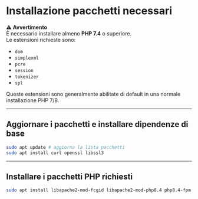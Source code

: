 # Installazione pacchetti necessari

⚠️ **Avvertimento**  
È necessario installare almeno **PHP 7.4** o superiore.  
Le estensioni richieste sono:  
- `dom`  
- `simplexml`  
- `pcre`  
- `session`  
- `tokenizer`  
- `spl`  

Queste estensioni sono generalmente abilitate di default in una normale installazione PHP 7/8.

---

## Aggiornare i pacchetti e installare dipendenze di base

```bash
sudo apt update # aggiorna la lista pacchetti
sudo apt install curl openssl libssl3
```

---

## Installare i pacchetti PHP richiesti

```bash
sudo apt install libapache2-mod-fcgid libapache2-mod-php8.4 php8.4-fpm php8.4-cli php8.4-bz2 php8.4-curl php8.4-gd php8.4-intl php8.4-mbstring php8.4-pgsql php8.4-sqlite3 php8.4-xml php8.4-ldap php8.4-redis xauth htop curl php8.4-cgi php8.4-xmlrpc
```
